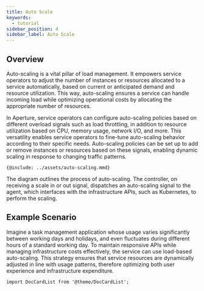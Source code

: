 ```yaml
---
title: Auto Scale
keywords:
  - tutorial
sidebar_position: 4
sidebar_label: Auto Scale
---
```


## Overview

Auto-scaling is a vital pillar of load management. It empowers service operators
to adjust the number of instances or resources allocated to a service
automatically, based on current or anticipated demand and resource utilization.
This way, auto-scaling ensures a service can handle incoming load while
optimizing operational costs by allocating the appropriate number of resources.

In Aperture, service operators can configure auto-scaling policies based on
different overload signals such as load throttling, in addition to resource
utilization based on CPU, memory usage, network I/O, and more. This versatility
enables service operators to fine-tune auto-scaling behavior according to their
specific needs. Auto-scaling policies can be set up to add or remove instances
or resources based on these signals, enabling dynamic scaling in response to
changing traffic patterns.

<Zoom>

```mermaid
{@include: ../assets/auto-scaling.mmd}
```

</Zoom>

The diagram outlines the process of auto-scaling. The controller, on receiving a
scale in or out signal, dispatches an auto-scaling signal to the agent, which
interfaces with the infrastructure APIs, such as Kubernetes, to perform the
scaling.

## Example Scenario

Imagine a task management application whose usage varies significantly between
working days and holidays, and even fluctuates during different hours of a
standard working day. To maintain responsive APIs while managing infrastructure
costs effectively, the service can use load-based auto-scaling. This strategy
ensures that service resources are dynamically adjusted in line with usage
patterns, therefore optimizing both user experience and infrastructure
expenditure.

```mdx-code-block
import DocCardList from '@theme/DocCardList';
```

<DocCardList />
